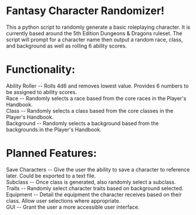 # Fantasy Character Randomizer!
This a python script to randomly generate a basic roleplaying character. 
It is currently based around the 5th Edition Dungeons & Dragons ruleset.
The script will prompt for a character name then output a random race, class, and background as well as rolling 6 ability scores.

# Functionality:
  Ability Roller -- Rolls 4d6 and removes lowest value. Provides 6 numbers to be assigned to ability scores.        
  Race           -- Randomly selects a race based from the core races in the Player's Handbook.        
  Class          -- Randomly selects a class based from the core classes in the Player's Handbook.     
  Background     -- Randomly selects a background based from the backgrounds in the Player's Handbook.
  
# Planned Features:
  Save Characters -- Give the user the ability to save a character to reference later. Could be exported to a text file.     
  Subclass        -- Once class is generated, also randomly select a subclass.       
  Traits          -- Randomly select character traits based on background selected.     
  Equipment       -- Detail the equipment the character receives based on their class. Allow user selections where appropriate.     
  GUI             -- Grant the user a more accessible user interface.
  
